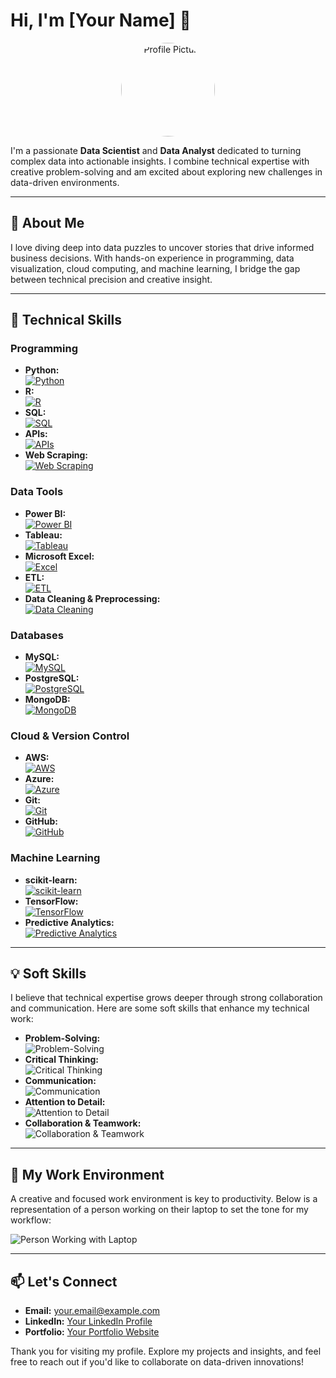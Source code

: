 # Hi, I'm [Your Name] 👋

<div align="center">
  <!-- Your animated GIF profile picture -->
  <img src="/attachments/HarVouYPnVgwpsDtR8sRr.png" alt="Profile Picture" width="150" style="border-radius:50%">
</div>

I'm a passionate **Data Scientist** and **Data Analyst** dedicated to turning complex data into actionable insights. I combine technical expertise with creative problem-solving and am excited about exploring new challenges in data-driven environments.

---

## 🔎 About Me

I love diving deep into data puzzles to uncover stories that drive informed business decisions. With hands-on experience in programming, data visualization, cloud computing, and machine learning, I bridge the gap between technical precision and creative insight.

---

## 🚀 Technical Skills

### **Programming**
- **Python:**  
  [![Python](https://img.shields.io/badge/Python-3776AB?style=for-the-badge&logo=python&logoColor=white)](https://www.python.org/)
- **R:**  
  [![R](https://img.shields.io/badge/R-276DC3?style=for-the-badge&logo=r&logoColor=white)](https://www.r-project.org/)
- **SQL:**  
  [![SQL](https://img.shields.io/badge/SQL-4479A1?style=for-the-badge)](https://en.wikipedia.org/wiki/SQL)
- **APIs:**  
  [![APIs](https://img.shields.io/badge/APIs-000000?style=for-the-badge&logo=swagger&logoColor=white)](https://swagger.io/)
- **Web Scraping:**  
  [![Web Scraping](https://img.shields.io/badge/Web%20Scraping-FF6F00?style=for-the-badge)](https://en.wikipedia.org/wiki/Web_scraping)

### **Data Tools**
- **Power BI:**  
  [![Power BI](https://img.shields.io/badge/Power%20BI-F2C811?style=for-the-badge&logo=powerbi&logoColor=black)](https://powerbi.microsoft.com/)
- **Tableau:**  
  [![Tableau](https://img.shields.io/badge/Tableau-E97627?style=for-the-badge&logo=tableau&logoColor=white)](https://www.tableau.com/)
- **Microsoft Excel:**  
  [![Excel](https://img.shields.io/badge/Excel-217346?style=for-the-badge&logo=microsoft-excel&logoColor=white)](https://www.microsoft.com/en-us/microsoft-365/excel)
- **ETL:**  
  [![ETL](https://img.shields.io/badge/ETL-4d79ff?style=for-the-badge)](https://en.wikipedia.org/wiki/Extract,_transform,_load)
- **Data Cleaning & Preprocessing:**  
  [![Data Cleaning](https://img.shields.io/badge/Data%20Cleaning-FF5733?style=for-the-badge)](https://en.wikipedia.org/wiki/Data_cleansing)

### **Databases**
- **MySQL:**  
  [![MySQL](https://img.shields.io/badge/MySQL-4479A1?style=for-the-badge&logo=mysql&logoColor=white)](https://www.mysql.com/)
- **PostgreSQL:**  
  [![PostgreSQL](https://img.shields.io/badge/PostgreSQL-336791?style=for-the-badge&logo=postgresql&logoColor=white)](https://www.postgresql.org/)
- **MongoDB:**  
  [![MongoDB](https://img.shields.io/badge/MongoDB-4ea94b?style=for-the-badge&logo=mongodb&logoColor=white)](https://www.mongodb.com/)

### **Cloud & Version Control**
- **AWS:**  
  [![AWS](https://img.shields.io/badge/AWS-232F3E?style=for-the-badge&logo=amazon-aws&logoColor=white)](https://aws.amazon.com/)
- **Azure:**  
  [![Azure](https://img.shields.io/badge/Azure-0089D6?style=for-the-badge&logo=microsoftazure&logoColor=white)](https://azure.microsoft.com/)
- **Git:**  
  [![Git](https://img.shields.io/badge/Git-F05032?style=for-the-badge&logo=git&logoColor=white)](https://git-scm.com/)
- **GitHub:**  
  [![GitHub](https://img.shields.io/badge/GitHub-181717?style=for-the-badge&logo=github&logoColor=white)](https://github.com/)

### **Machine Learning**
- **scikit-learn:**  
  [![scikit-learn](https://img.shields.io/badge/scikit--learn-F7931E?style=for-the-badge&logo=scikitlearn&logoColor=white)](https://scikit-learn.org/)
- **TensorFlow:**  
  [![TensorFlow](https://img.shields.io/badge/TensorFlow-FF6F00?style=for-the-badge&logo=tensorflow&logoColor=white)](https://www.tensorflow.org/)
- **Predictive Analytics:**  
  [![Predictive Analytics](https://img.shields.io/badge/Predictive%20Analytics-6A1B9A?style=for-the-badge)](https://en.wikipedia.org/wiki/Predictive_analytics)

---

## 💡 Soft Skills

I believe that technical expertise grows deeper through strong collaboration and communication. Here are some soft skills that enhance my technical work:

- **Problem-Solving:**  
  ![Problem-Solving](https://img.shields.io/badge/Problem%20Solving-0066cc?style=for-the-badge)
- **Critical Thinking:**  
  ![Critical Thinking](https://img.shields.io/badge/Critical%20Thinking-cc3300?style=for-the-badge)
- **Communication:**  
  ![Communication](https://img.shields.io/badge/Communication-009900?style=for-the-badge)
- **Attention to Detail:**  
  ![Attention to Detail](https://img.shields.io/badge/Attention%20to%20Detail-ffcc00?style=for-the-badge)
- **Collaboration & Teamwork:**  
  ![Collaboration & Teamwork](https://img.shields.io/badge/Collaboration-660099?style=for-the-badge)

---

## 🎨 My Work Environment

A creative and focused work environment is key to productivity. Below is a representation of a person working on their laptop to set the tone for my workflow:

![Person Working with Laptop](https://via.placeholder.com/600x300?text=Person+Working+with+Laptop)

---

## 📫 Let's Connect

- **Email:** [your.email@example.com](mailto:your.email@example.com)
- **LinkedIn:** [Your LinkedIn Profile](https://www.linkedin.com/in/yourprofile)
- **Portfolio:** [Your Portfolio Website](https://yourportfolio.com)

Thank you for visiting my profile. Explore my projects and insights, and feel free to reach out if you'd like to collaborate on data-driven innovations!

